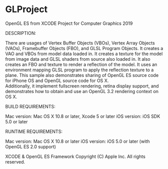 # GLProject
OpenGL ES from XCODE Project for Computer Graphics 2019

DESCRIPTION:

There are usages of 
Vertex Buffer Objects (VBOs), Vertex Array Objects (VAOs),  Framebuffer Objects 
(FBO), and GLSL Program Objects.  It creates a VAO and VBOs from model data 
loaded in.  It creates a texture for the model from image data and GLSL shaders 
from source also loaded in.   It also creates an FBO and texture to render a 
reflection of the model.  It uses an environment mapping GLSL program to apply 
the reflection texture to a plane.  This sample also demonstrates sharing of 
OpenGL ES source code for iPhone OS and OpenGL source code for OS X.  
Additionally, it implement fullscreen rendering, retina display support, and
demonstrates how to obtain and use an OpenGL 3.2 rendering context on OS X.


BUILD REQUIREMENTS:

Mac version: Mac OS X 10.8 or later, Xcode 5 or later
iOS version: iOS SDK 5.0 or later

RUNTIME REQUIREMENTS:

Mac version: Mac OS X 10.8 or later
iOS version: iOS 5.0 or later (with OpenGL ES 2.0 support) 

XCODE & OpenGL ES Framework
Copyright (C)  Apple Inc. All rights reserved.
